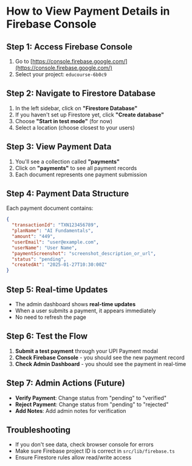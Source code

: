 # How to View Payment Details in Firebase Console

## Step 1: Access Firebase Console
1. Go to [https://console.firebase.google.com/](https://console.firebase.google.com/)
2. Select your project: `educourse-6b0c9`

## Step 2: Navigate to Firestore Database
1. In the left sidebar, click on **"Firestore Database"**
2. If you haven't set up Firestore yet, click **"Create database"**
3. Choose **"Start in test mode"** (for now)
4. Select a location (choose closest to your users)

## Step 3: View Payment Data
1. You'll see a collection called **"payments"**
2. Click on **"payments"** to see all payment records
3. Each document represents one payment submission

## Step 4: Payment Data Structure
Each payment document contains:
```json
{
  "transactionId": "TXN123456789",
  "planName": "AI Fundamentals",
  "amount": "449",
  "userEmail": "user@example.com",
  "userName": "User Name",
  "paymentScreenshot": "screenshot_description_or_url",
  "status": "pending",
  "createdAt": "2025-01-27T10:30:00Z"
}
```

## Step 5: Real-time Updates
- The admin dashboard shows **real-time updates**
- When a user submits a payment, it appears immediately
- No need to refresh the page

## Step 6: Test the Flow
1. **Submit a test payment** through your UPI Payment modal
2. **Check Firebase Console** - you should see the new payment record
3. **Check Admin Dashboard** - you should see the payment in real-time

## Step 7: Admin Actions (Future)
- **Verify Payment**: Change status from "pending" to "verified"
- **Reject Payment**: Change status from "pending" to "rejected"
- **Add Notes**: Add admin notes for verification

## Troubleshooting
- If you don't see data, check browser console for errors
- Make sure Firebase project ID is correct in `src/lib/firebase.ts`
- Ensure Firestore rules allow read/write access
